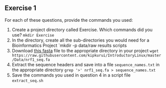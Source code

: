 ## Exercise 1

For each of these questions, provide the commands you used:

1. Create a project directory called Exercise. Which commands did you use?
`mkdir Exercise`
2. In the directory, create all the sub-directories you would need for a Bioinformatics Project
`mkdir -p data/raw results scripts
3. Download [this fasta](https://raw.githubusercontent.com/kipkurui/IntroductoryLinux/master/Data/nrf1_seq.fa) file to the appropriate directory in your project
`wget https://raw.githubusercontent.com/kipkurui/IntroductoryLinux/master/Data/nrf1_seq.fa` 
4. Extract the sequence headers and save into a file `sequence_names.txt` in the appropriate directory
`grep '>' nrf1_seq.fa > sequence_names.txt`
5. Save the commands you used in question 4 in a script file `extract_seq.sh`
